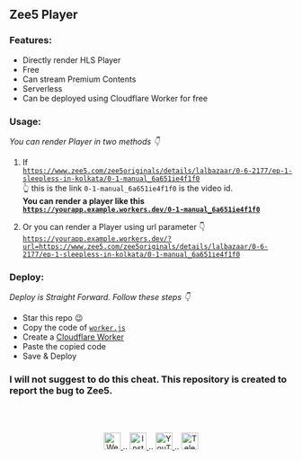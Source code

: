 ## Zee5 Player

### Features:
- Directly render HLS Player
- Free
- Can stream Premium Contents
- Serverless
- Can be deployed using Cloudflare Worker for free

### Usage:
*You can render Player in two methods 👇*

1. If <br><code>https://www.zee5.com/zee5originals/details/lalbazaar/0-6-2177/ep-1-sleepless-in-kolkata/0-1-manual_6a651ie4f1f0</code><br>
👆 this is the link <code>0-1-manual_6a651ie4f1f0</code> is the video id.<br>
**You can render a player like this <code>https://yourapp.example.workers.dev/0-1-manual_6a651ie4f1f0</code>**

2. Or you can render a Player using url parameter 👇<br>
<code>https://yourapp.example.workers.dev/?url=https://www.zee5.com/zee5originals/details/lalbazaar/0-6-2177/ep-1-sleepless-in-kolkata/0-1-manual_6a651ie4f1f0</code>

### Deploy:
*Deploy is Straight Forward. Follow these steps 👇*
- Star this repo 😉
- Copy the code of <code>[worker.js](https://github.com/cachecleanerjeet/Zee5/blob/main/worker.js "worker.js")</code>
- Create a [Cloudflare Worker](https://workers.cloudflare.com "Cloudflare Worker")
- Paste the copied code
- Save & Deploy

### I will not suggest to do this cheat. This repository is created to report the bug to Zee5.


<br><br>
<p align="center">
 
 <a href="https://tu.hin.life">
    <img alt="Website" width="30px" src="https://firebasestorage.googleapis.com/v0/b/webtuhin.appspot.com/o/githubstatic%2Fwebsite.svg?alt=media&token=5c3ea7e0-d4f7-4566-b78a-bdee6c65f03e" />
  </a>  
..
  <a href="https://www.instagram.com/jeeetpaul">
    <img alt="Instagram" width="30px" src="https://cdn.jsdelivr.net/npm/simple-icons@3.2.0/icons/instagram.svg" />
  </a>
..
  <a href="https://www.youtube.com/channel/UCa4FMtLpYcOBtjKOZgzTFNA">
    <img alt="YouTube" width="30px" src="https://cdn.jsdelivr.net/npm/simple-icons@3.2.0/icons/youtube.svg" />
  </a>
..
  <a href="https://telegram.dog/tprojects">
    <img alt="Telegram" width="30px" src="https://cdn.jsdelivr.net/npm/simple-icons@3.2.0/icons/telegram.svg" />
  </a>
  
</p>
